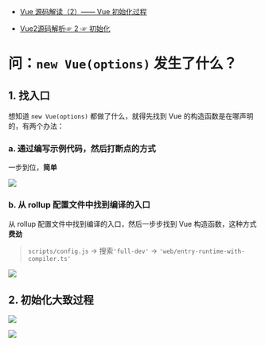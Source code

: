 * [Vue 源码解读（2）—— Vue 初始化过程](https://juejin.cn/post/6950084496515399717)

* [Vue2源码解析☞ 2 ☞ 初始化](https://juejin.cn/post/7100124377567461383)





# 问：`new Vue(options)` 发生了什么？

## 1. 找入口

想知道 `new Vue(options)` 都做了什么，就得先找到 Vue 的构造函数是在哪声明的，有两个办法：



### a. 通过编写示例代码，然后打断点的方式

一步到位，**简单**

![](/AllFiles/Vue2进阶/Vue2源码/Vue2源码探究笔记/2.Vue2初始化过程/images/001.png)



### b. 从 rollup 配置文件中找到编译的入口

从 rollup 配置文件中找到编译的入口，然后一步步找到 Vue 构造函数，这种方式 **费劲**

> `scripts/config.js` -> 搜索`'full-dev'` -> `'web/entry-runtime-with-compiler.ts'`

![](/AllFiles/Vue2进阶/Vue2源码/Vue2源码探究笔记/2.Vue2初始化过程/images/002.png)





## 2. 初始化大致过程

![](/AllFiles/Vue2进阶/Vue2源码/Vue2源码探究笔记/2.Vue2初始化过程/images/003.png)

![](/AllFiles/Vue2进阶/Vue2源码/Vue2源码探究笔记/2.Vue2初始化过程/images/004.png)